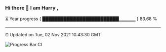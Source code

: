 ### Hi there 👋 I am Harry , 

⏳ Year progress { █████████████████████████▁▁▁▁▁ } 83.68 %

---

⏰ Updated on Tue, 02 Nov 2021 10:43:30 GMT

![Progress Bar CI](https://github.com/duykhang68/duykhang68/workflows/Progress%20Bar%20CI/badge.svg)
